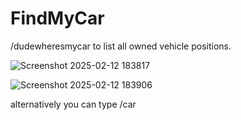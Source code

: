# FindMyCar
/dudewheresmycar to list all owned vehicle positions. 


![Screenshot 2025-02-12 183817](https://github.com/user-attachments/assets/fe3cfb00-adc2-4738-8ded-7df3130d56f8)


![Screenshot 2025-02-12 183906](https://github.com/user-attachments/assets/9d9ed5e7-dc08-4da9-868b-c9a4519db662)


alternatively you can type /car
